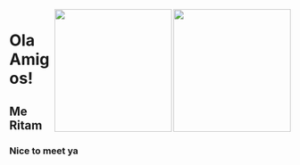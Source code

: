 <img src="./assets/nah.png #gh-light-mode-only" align="right" height="220" width="210" />
<img src="./assets/nah.png #gh-dark-mode-only" align="right" height="220" width="210" />

<h1>Ola Amigos!</h1>
<h2>Me Ritam</h2>
<h3>Nice to meet ya</h3>
<!---
EdwinT2/EdwinT2 is a ✨ special ✨ repository because its `README.md` (this file) appears on your GitHub profile.
You can click the Preview link to take a look at your changes.
--->
